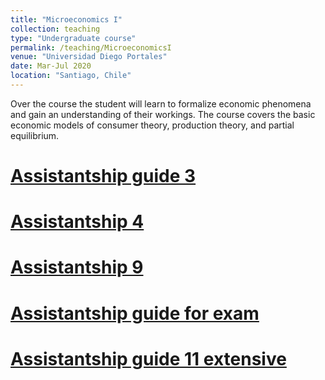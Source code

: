 ```yaml
---
title: "Microeconomics I"
collection: teaching
type: "Undergraduate course"
permalink: /teaching/MicroeconomicsI
venue: "Universidad Diego Portales"
date: Mar-Jul 2020
location: "Santiago, Chile"
---
```


Over the course the student will learn to formalize economic phenomena and gain an understanding of
their workings. The course covers the basic economic models of consumer theory,
production theory, and partial equilibrium.


[Assistantship guide 3](https://drive.google.com/file/d/17e3XYoOXJVtqzvFN-j-xpWsDO55NAcUr/view?usp=sharing)
======

[Assistantship 4](https://drive.google.com/file/d/1kNJGCvf9mZz2XhKmICVBMKxnysic-gGe/view?usp=sharing)
======
  
[Assistantship 9](https://drive.google.com/file/d/1nBCBTXmS6Jq5PhZyZxA655rjIVD1wsmb/view?usp=sharing)
======
  
[Assistantship guide for exam](https://drive.google.com/file/d/1G_YeBpoH9dFEPFKAaUnZ-SfU7OQzkvsO/view?usp=sharing)
======
  
[Assistantship guide 11 extensive](https://drive.google.com/file/d/1x_7DVJe1Gp37ym1b08alCskS65Y8pJVs/view?usp=sharing)
======
  

